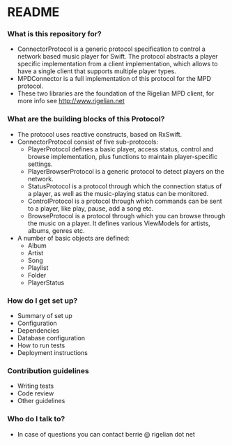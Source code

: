 # README #

### What is this repository for? ###

* ConnectorProtocol is a generic protocol specification to control a network based music player for Swift.
The protocol abstracts a player specific implementation from a client implementation, which allows to have
a single client that supports multiple player types.
* MPDConnector is a full implementation of this protocol for the MPD protocol.
* These two libraries are the foundation of the Rigelian MPD client, for more info see http://www.rigelian.net

### What are the building blocks of this Protocol? ###

* The protocol uses reactive constructs, based on RxSwift.
* ConnectorProtocol consist of five sub-protocols:
  * PlayerProtocol defines a basic player, access status, control and browse implementation, 
    plus functions to maintain player-specific settings.
  * PlayerBrowserProtocol is a generic protocol to detect players on the network.
  * StatusProtocol is a protocol through which the connection status of a player, 
    as well as the music-playing status can be monitored.
  * ControlProtocol is a protocol through which commands can be sent to a player, like play, pause, add a song etc.
  * BrowseProtocol is a protocol through which you can browse through the music on a player. 
    It defines various ViewModels for artists, albums, genres etc.
* A number of basic objects are defined:
  * Album
  * Artist
  * Song
  * Playlist
  * Folder
  * PlayerStatus


### How do I get set up? ###

* Summary of set up
* Configuration
* Dependencies
* Database configuration
* How to run tests
* Deployment instructions

### Contribution guidelines ###

* Writing tests
* Code review
* Other guidelines

### Who do I talk to? ###

* In case of questions you can contact berrie @ rigelian dot net